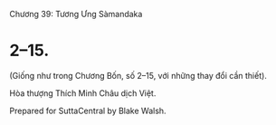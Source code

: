  

Chương 39: Tương Ưng Sàmandaka

# 2–15.

(Giống như trong Chương Bốn, số 2–15, với những thay đổi cần thiết).

Hòa thượng Thích Minh Châu dịch Việt.

Prepared for SuttaCentral by Blake Walsh.